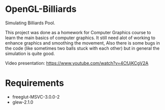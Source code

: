 # OpenGL-Billiards
Simulating Billiards Pool.

This project was done as a homework for Computer Graphics course to learn the main basics of computer graphics.
It still need alot of working to enhance graphics and smoothing the movement, Also there is some bugs in the code (like sometimes two balls stuck with each other) but in general the simulation is quite good.

Video presentation: https://www.youtube.com/watch?v=4CfJjKCgV2A

# Requirements
  - freeglut-MSVC-3.0.0-2
  - glew-2.1.0

